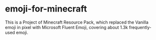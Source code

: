 # emoji-for-minecraft
This is a Project of Minecraft Resource Pack, which replaced the Vanilla emoji in pixel with Microsoft Fluent Emoji, covering about 1.3k frequently-used emoji.
